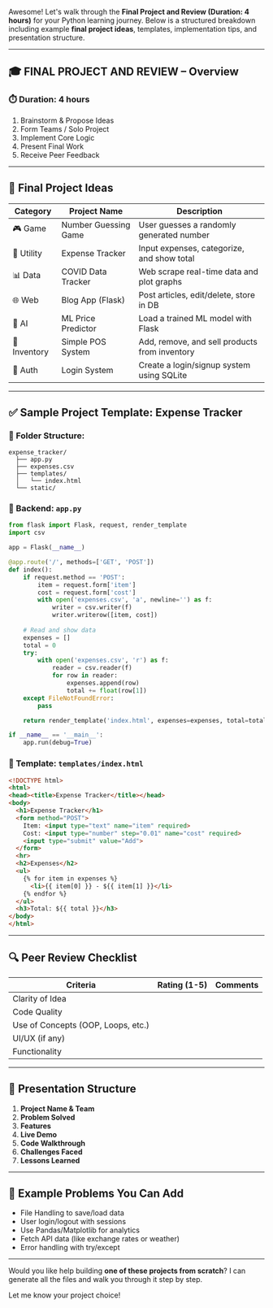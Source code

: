 Awesome! Let's walk through the **Final Project and Review (Duration: 4 hours)** for your Python learning journey. Below is a structured breakdown including example **final project ideas**, templates, implementation tips, and presentation structure.

---

## 🎓 FINAL PROJECT AND REVIEW – Overview

### ⏱️ Duration: 4 hours  
1. Brainstorm & Propose Ideas  
2. Form Teams / Solo Project  
3. Implement Core Logic  
4. Present Final Work  
5. Receive Peer Feedback

---

## 🧠 Final Project Ideas

| Category | Project Name | Description |
|---------|--------------|-------------|
| 🎮 Game | Number Guessing Game | User guesses a randomly generated number |
| 🧾 Utility | Expense Tracker | Input expenses, categorize, and show total |
| 📊 Data | COVID Data Tracker | Web scrape real-time data and plot graphs |
| 🌐 Web | Blog App (Flask) | Post articles, edit/delete, store in DB |
| 🧠 AI | ML Price Predictor | Load a trained ML model with Flask |
| 🧺 Inventory | Simple POS System | Add, remove, and sell products from inventory |
| 👥 Auth | Login System | Create a login/signup system using SQLite |

---

## ✅ Sample Project Template: **Expense Tracker**

### 📁 Folder Structure:
```
expense_tracker/
  ├── app.py
  ├── expenses.csv
  ├── templates/
  │   └── index.html
  └── static/
```

### 🔧 Backend: `app.py`

```python
from flask import Flask, request, render_template
import csv

app = Flask(__name__)

@app.route('/', methods=['GET', 'POST'])
def index():
    if request.method == 'POST':
        item = request.form['item']
        cost = request.form['cost']
        with open('expenses.csv', 'a', newline='') as f:
            writer = csv.writer(f)
            writer.writerow([item, cost])
    
    # Read and show data
    expenses = []
    total = 0
    try:
        with open('expenses.csv', 'r') as f:
            reader = csv.reader(f)
            for row in reader:
                expenses.append(row)
                total += float(row[1])
    except FileNotFoundError:
        pass

    return render_template('index.html', expenses=expenses, total=total)

if __name__ == '__main__':
    app.run(debug=True)
```

### 🎨 Template: `templates/index.html`

```html
<!DOCTYPE html>
<html>
<head><title>Expense Tracker</title></head>
<body>
  <h1>Expense Tracker</h1>
  <form method="POST">
    Item: <input type="text" name="item" required>
    Cost: <input type="number" step="0.01" name="cost" required>
    <input type="submit" value="Add">
  </form>
  <hr>
  <h2>Expenses</h2>
  <ul>
    {% for item in expenses %}
      <li>{{ item[0] }} - ${{ item[1] }}</li>
    {% endfor %}
  </ul>
  <h3>Total: ${{ total }}</h3>
</body>
</html>
```

---

## 🔍 Peer Review Checklist

| Criteria                | Rating (1-5) | Comments |
|------------------------|--------------|----------|
| Clarity of Idea        |              |          |
| Code Quality           |              |          |
| Use of Concepts (OOP, Loops, etc.) |    |          |
| UI/UX (if any)         |              |          |
| Functionality          |              |          |

---

## 📢 Presentation Structure

1. **Project Name & Team**
2. **Problem Solved**
3. **Features**
4. **Live Demo**
5. **Code Walkthrough**
6. **Challenges Faced**
7. **Lessons Learned**

---

## 🧠 Example Problems You Can Add

- File Handling to save/load data
- User login/logout with sessions
- Use Pandas/Matplotlib for analytics
- Fetch API data (like exchange rates or weather)
- Error handling with try/except

---

Would you like help building **one of these projects from scratch**? I can generate all the files and walk you through it step by step.

Let me know your project choice!